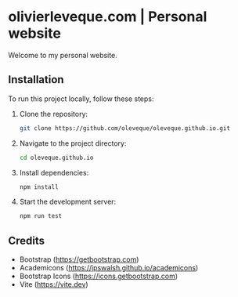 # olivierleveque.com | Personal website

Welcome to my personal website.

## Installation
To run this project locally, follow these steps:
1. Clone the repository:
    ```bash
    git clone https://github.com/oleveque/oleveque.github.io.git
    ```
2. Navigate to the project directory:
    ```bash
    cd oleveque.github.io
    ```
3. Install dependencies:
    ```bash
    npm install
    ```
4. Start the development server:
    ```bash
    npm run test
    ```

## Credits

- Bootstrap (https://getbootstrap.com)
- Academicons (https://jpswalsh.github.io/academicons)
- Bootstrap Icons (https://icons.getbootstrap.com)
- Vite (https://vite.dev)